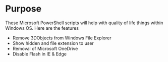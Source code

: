 # Purpose
These Microsoft PowerShell scripts will help with quality of life things within Windows OS. Here are the features

- Remove 3DObjects from Windows File Explorer
- Show hidden and file extension to user
- Removal of Microsoft OneDrive
- Disable Flash in IE & Edge
